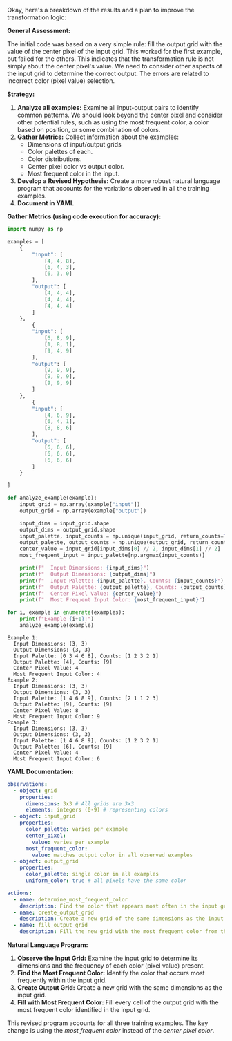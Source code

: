 Okay, here's a breakdown of the results and a plan to improve the transformation logic:

**General Assessment:**

The initial code was based on a very simple rule: fill the output grid with the value of the center pixel of the input grid. This worked for the first example, but failed for the others. This indicates that the transformation rule is not simply about the center pixel's value. We need to consider other aspects of the input grid to determine the correct output. The errors are related to incorrect color (pixel value) selection.

**Strategy:**

1.  **Analyze all examples:** Examine all input-output pairs to identify common patterns. We should look beyond the center pixel and consider other potential rules, such as using the most frequent color, a color based on position, or some combination of colors.
2.  **Gather Metrics:** Collect information about the examples:
    *   Dimensions of input/output grids
    *   Color palettes of each.
    *   Color distributions.
    *   Center pixel color vs output color.
    *   Most frequent color in the input.
3.   **Develop a Revised Hypothesis:** Create a more robust natural language program that accounts for the variations observed in all the training examples.
4. **Document in YAML**

**Gather Metrics (using code execution for accuracy):**


``` python
import numpy as np

examples = [
    {
        "input": [
            [4, 4, 8],
            [6, 4, 3],
            [6, 3, 0]
        ],
        "output": [
            [4, 4, 4],
            [4, 4, 4],
            [4, 4, 4]
        ]
    },
        {
        "input": [
            [6, 8, 9],
            [1, 8, 1],
            [9, 4, 9]
        ],
        "output": [
            [9, 9, 9],
            [9, 9, 9],
            [9, 9, 9]
        ]
    },
        {
        "input": [
            [4, 6, 9],
            [6, 4, 1],
            [8, 8, 6]
        ],
        "output": [
            [6, 6, 6],
            [6, 6, 6],
            [6, 6, 6]
        ]
    }

]

def analyze_example(example):
    input_grid = np.array(example["input"])
    output_grid = np.array(example["output"])

    input_dims = input_grid.shape
    output_dims = output_grid.shape
    input_palette, input_counts = np.unique(input_grid, return_counts=True)
    output_palette, output_counts = np.unique(output_grid, return_counts=True)
    center_value = input_grid[input_dims[0] // 2, input_dims[1] // 2]
    most_frequent_input = input_palette[np.argmax(input_counts)]

    print(f"  Input Dimensions: {input_dims}")
    print(f"  Output Dimensions: {output_dims}")
    print(f"  Input Palette: {input_palette}, Counts: {input_counts}")
    print(f"  Output Palette: {output_palette}, Counts: {output_counts}")
    print(f"  Center Pixel Value: {center_value}")
    print(f"  Most Frequent Input Color: {most_frequent_input}")

for i, example in enumerate(examples):
    print(f"Example {i+1}:")
    analyze_example(example)

```
```
Example 1:
  Input Dimensions: (3, 3)
  Output Dimensions: (3, 3)
  Input Palette: [0 3 4 6 8], Counts: [1 2 3 2 1]
  Output Palette: [4], Counts: [9]
  Center Pixel Value: 4
  Most Frequent Input Color: 4
Example 2:
  Input Dimensions: (3, 3)
  Output Dimensions: (3, 3)
  Input Palette: [1 4 6 8 9], Counts: [2 1 1 2 3]
  Output Palette: [9], Counts: [9]
  Center Pixel Value: 8
  Most Frequent Input Color: 9
Example 3:
  Input Dimensions: (3, 3)
  Output Dimensions: (3, 3)
  Input Palette: [1 4 6 8 9], Counts: [1 2 3 2 1]
  Output Palette: [6], Counts: [9]
  Center Pixel Value: 4
  Most Frequent Input Color: 6

```
**YAML Documentation:**


```yaml
observations:
  - object: grid
    properties:
      dimensions: 3x3 # All grids are 3x3
      elements: integers (0-9) # representing colors
  - object: input_grid
    properties:
      color_palette: varies per example
      center_pixel:
        value: varies per example
      most_frequent_color:
        value: matches output color in all observed examples
  - object: output_grid
    properties:
      color_palette: single color in all examples
      uniform_color: true # all pixels have the same color

actions:
  - name: determine_most_frequent_color
    description: Find the color that appears most often in the input grid.
  - name: create_output_grid
    description: Create a new grid of the same dimensions as the input grid.
  - name: fill_output_grid
    description: Fill the new grid with the most frequent color from the input grid.

```


**Natural Language Program:**

1.  **Observe the Input Grid:** Examine the input grid to determine its dimensions and the frequency of each color (pixel value) present.
2.  **Find the Most Frequent Color:** Identify the color that occurs most frequently within the input grid.
3.  **Create Output Grid:** Create a new grid with the same dimensions as the input grid.
4.  **Fill with Most Frequent Color:** Fill every cell of the output grid with the most frequent color identified in the input grid.

This revised program accounts for all three training examples. The key change is using the *most frequent color* instead of the *center pixel color*.
